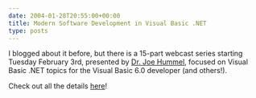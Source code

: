 ```yaml
---
date: 2004-01-28T20:55:00+00:00
title: Modern Software Development in Visual Basic .NET
type: posts
---
```

I blogged about it before, but there is a 15-part webcast series starting Tuesday February 3rd, presented by [Dr. Joe Hummel](http://www.develop.com/us/technology/bio.aspx?id=9), focused on Visual Basic .NET topics for the Visual Basic 6.0 developer (and others!).

Check out all the details [here](http://msdn.microsoft.com/vbasic/community/webcasts/modern/default.aspx)!
